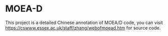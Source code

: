 # MOEA-D
This project is a detailed Chinese annotation of MOEA/D code, you can visit https://cswww.essex.ac.uk/staff/zhang/webofmoead.htm for source code.
